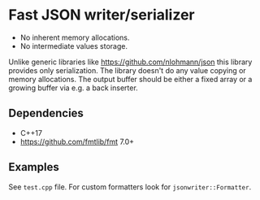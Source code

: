 # Fast JSON writer/serializer

* No inherent memory allocations.
* No intermediate values storage.

Unlike generic libraries like https://github.com/nlohmann/json this library
provides only serialization. The library doesn't do any value copying or memory
allocations. The output buffer should be either a fixed array or a growing
buffer via e.g. a back inserter.

## Dependencies

* C++17
* https://github.com/fmtlib/fmt 7.0+

## Examples

See `test.cpp` file. For custom formatters look for `jsonwriter::Formatter`.
